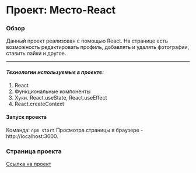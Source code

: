# Проект: Место-React

### Обзор

Данный проект реализован с помощью React.
На странице есть возможность редактировать профиль, добавлять и удалять фотографии, ставить лайки и другое.

---

#### **_Технологии используемые в проекте:_**

1. React
2. Функциональные компоненты
3. Хуки. React.useState, React.useEffect
4. React.createContext


#### Запуск проекта

Команда: `npm start` 
Просмотра страницы в браузере -  http://localhost:3000.

### Страница проекта

[Ссылка на проект](https://m-metzler.github.io/mesto-react/)